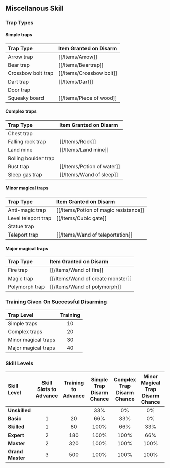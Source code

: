 ## Miscellanous Skill

### Trap Types

#### Simple traps

| Trap Type | Item Granted on Disarm |
| :-------- | :--------------------- |
| Arrow trap | [[/Items/Arrow]] |
| Bear trap | [[/Items/Beartrap]] |
| Crossbow bolt trap | [[/Items/Crossbow bolt]] |
| Dart trap | [[/Items/Dart]] |
| Door trap | |
| Squeaky board | [[/Items/Piece of wood]] |

#### Complex traps

| Trap Type | Item Granted on Disarm |
| :-------- | :--------------------- |
| Chest trap | |
| Falling rock trap | [[/Items/Rock]] |
| Land mine | [[/Items/Land mine]] |
| Rolling boulder trap | |
| Rust trap | [[/Items/Potion of water]] |
| Sleep gas trap | [[/Items/Wand of sleep]] |

#### Minor magical traps

| Trap Type | Item Granted on Disarm |
| :-------- | :--------------------- |
| Anti-magic trap | [[/Items/Potion of magic resistance]] |
| Level teleport trap | [[/Items/Cubic gate]] |
| Statue trap | |
| Teleport trap | [[/Items/Wand of teleportation]] |

#### Major magical traps

| Trap Type | Item Granted on Disarm |
| :-------- | :--------------------- |
| Fire trap | [[/Items/Wand of fire]] |
| Magic trap | [[/Items/Wand of create monster]] |
| Polymorph trap | [[/Items/Wand of polymorph]] |

### Training Given On Successful Disarming

| Trap Level | Training |
| :--------- | :------: |
| Simple traps | 10 |
| Complex traps | 20 |
| Minor magical traps | 30 |
| Major magical traps | 40 |

### Skill Levels

| Skill Level | Skill Slots to Advance | Training to Advance | Simple Trap Disarm Chance | Complex Trap Disarm Chance | Minor Magical Trap Disarm Chance | Major Magical Trap Disarm Chance |
| :---------- | :--------------------: | :-----------------: | :-----------------------: | :------------------------: | :------------------------------: | :------------------------------: |
| **Unskilled** | | | 33% | 0% | 0% | 0% |
| **Basic** | 1 | 20 | 66% | 33% | 0% | 0% |
| **Skilled** | 1 | 80 | 100% | 66% | 33% | 0% |
| **Expert** | 2 | 180 | 100% | 100% | 66% | 33% |
| **Master** | 2 | 320 | 100% | 100% | 100% | 66% |
| **Grand Master** | 3 | 500 | 100% | 100% | 100% | 100% |

